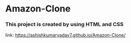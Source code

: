 # Amazon-Clone
### This project is created by using HTML and CSS

link: https://ashishkumaryadav7.github.io/Amazon-Clone/
